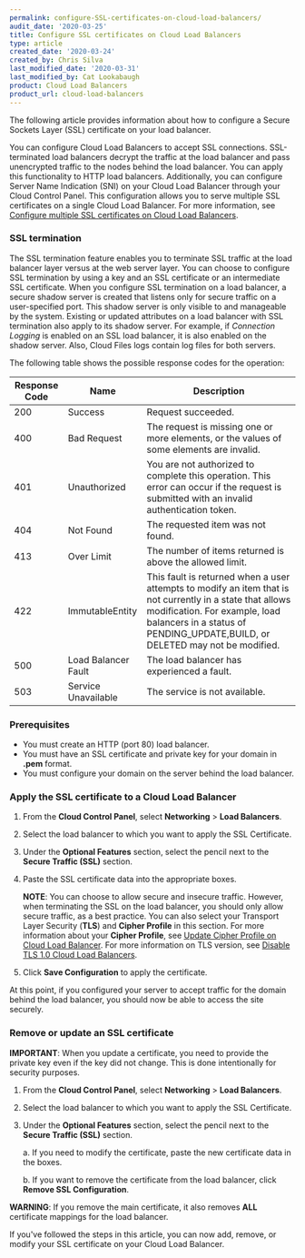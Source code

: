 ```yaml
---
permalink: configure-SSL-certificates-on-cloud-load-balancers/
audit_date: '2020-03-25'
title: Configure SSL certificates on Cloud Load Balancers
type: article
created_date: '2020-03-24'
created_by: Chris Silva
last_modified_date: '2020-03-31'
last_modified_by: Cat Lookabaugh
product: Cloud Load Balancers
product_url: cloud-load-balancers
---
```


The following article provides information about how to configure a Secure Sockets Layer (SSL) certificate on your load balancer.

You can configure Cloud Load Balancers to accept SSL connections. SSL-terminated load balancers decrypt the traffic at the load balancer and pass unencrypted traffic to the nodes behind the load balancer. You can apply this functionality to HTTP load balancers. Additionally, you can configure Server Name Indication (SNI) on your Cloud Load Balancer through your Cloud Control Panel. This configuration allows you to serve multiple SSL certificates on a single Cloud Load Balancer. For more information, see [Configure multiple SSL certificates on Cloud Load Balancers](/how-to/configure-multiple-SSL-certificates-on-cloud-load-balancers/).

### SSL termination

The SSL termination feature enables you to terminate SSL traffic at the load balancer layer versus at the web server layer. You can choose to configure SSL termination by using a key and an SSL certificate or an intermediate SSL certificate. When you configure SSL termination on a load balancer, a secure shadow server is created that listens only for secure traffic on a user-specified port. This shadow server is only visible to and manageable by the system. Existing or updated attributes on a load balancer with SSL termination also apply to its shadow server. For example, if *Connection Logging* is enabled on an SSL load balancer, it is also enabled on the shadow server. Also, Cloud Files logs contain log files for both servers.

The following table shows the possible response codes for the operation:

**Response Code**|**Name**|**Description**
-----|-----|-----
200|Success|Request succeeded.
400|Bad Request|The request is missing one or more elements, or the values of some elements are invalid.
401|Unauthorized|You are not authorized to complete this operation. This error can occur if the request is submitted with an invalid authentication token.
404|Not Found|The requested item was not found.
413|Over Limit|The number of items returned is above the allowed limit.
422|ImmutableEntity|This fault is returned when a user attempts to modify an item that is not currently in a state that allows modification. For example, load balancers in a status of PENDING\_UPDATE,BUILD, or DELETED may not be modified.
500|Load Balancer Fault|The load balancer has experienced a fault.
503|Service Unavailable|The service is not available.


### Prerequisites

- You must create an HTTP (port 80) load balancer.
- You must have an SSL certificate and private key for your domain in **.pem** format.
- You must configure your domain on the server behind the load balancer. 

### Apply the SSL certificate to a Cloud Load Balancer

1. From the **Cloud Control Panel**, select **Networking** > **Load Balancers**. 

2. Select the load balancer to which you want to apply the SSL Certificate. 

3. Under the **Optional Features** section, select the pencil next to the **Secure Traffic (SSL)** section. 

4. Paste the SSL certificate data into the appropriate boxes.

    **NOTE**: You can choose to allow secure and insecure traffic. However, when terminating the SSL on the load
    balancer, you should only allow   secure traffic, as a best practice. You can also select your Transport Layer
    Security (**TLS**) and **Cipher Profile** in this section. For more information about your **Cipher Profile**,
    see [Update Cipher Profile on Cloud Load Balancer](/how-to/update-the-cipher-profile-on-a-cloud-load-balancer).
    For more information on TLS version, see [Disable TLS 1.0 Cloud Load Balancers](/how-to/disable-tls1-for-cloud-load-balancers/).

5. Click **Save Configuration** to apply the certificate. 

At this point, if you configured your server to accept traffic for the domain behind the load balancer, you should now be able to access the site securely. 

### Remove or update an SSL certificate

**IMPORTANT**: When you update a certificate, you need to provide the private key even if the key did not change. This is done intentionally for security purposes. 

1. From the **Cloud Control Panel**, select **Networking** > **Load Balancers**. 

2. Select the load balancer to which you want to apply the SSL Certificate. 

3. Under the **Optional Features** section, select the pencil next to the **Secure Traffic (SSL)** section. 

   a. If you need to modify the certificate, paste the new certificate data in the boxes. 
	
   b. If you want to remove the certificate from the load balancer, click **Remove SSL Configuration**. 

**WARNING**: If you remove the main certificate, it also removes **ALL** certificate mappings for the load balancer. 


If you've followed the steps in this article, you can now add, remove, or modify your SSL certificate on your Cloud Load Balancer.
